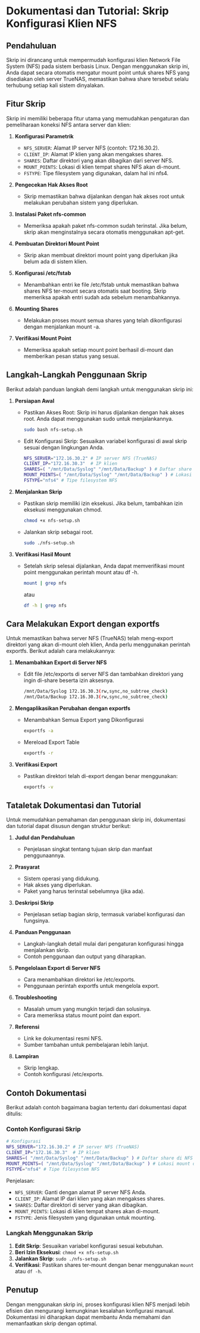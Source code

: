 # Dokumentasi dan Tutorial: Skrip Konfigurasi Klien NFS

## Pendahuluan
Skrip ini dirancang untuk mempermudah konfigurasi klien Network File System (NFS) pada sistem berbasis Linux. Dengan menggunakan skrip ini, Anda dapat secara otomatis mengatur mount point untuk shares NFS yang disediakan oleh server TrueNAS, memastikan bahwa share tersebut selalu terhubung setiap kali sistem dinyalakan.

## Fitur Skrip
Skrip ini memiliki beberapa fitur utama yang memudahkan pengaturan dan pemeliharaan koneksi NFS antara server dan klien:

1. **Konfigurasi Parametrik**
    - `NFS_SERVER`: Alamat IP server NFS (contoh: 172.16.30.2).
    - `CLIENT_IP`: Alamat IP klien yang akan mengakses shares.
    - `SHARES`: Daftar direktori yang akan dibagikan dari server NFS.
    - `MOUNT_POINTS`: Lokasi di klien tempat shares NFS akan di-mount.
    - `FSTYPE`: Tipe filesystem yang digunakan, dalam hal ini nfs4.

2. **Pengecekan Hak Akses Root**
    - Skrip memastikan bahwa dijalankan dengan hak akses root untuk melakukan perubahan sistem yang diperlukan.

3. **Instalasi Paket nfs-common**
    - Memeriksa apakah paket nfs-common sudah terinstal. Jika belum, skrip akan menginstalnya secara otomatis menggunakan apt-get.

4. **Pembuatan Direktori Mount Point**
    - Skrip akan membuat direktori mount point yang diperlukan jika belum ada di sistem klien.

5. **Konfigurasi /etc/fstab**
    - Menambahkan entri ke file /etc/fstab untuk memastikan bahwa shares NFS ter-mount secara otomatis saat booting. Skrip memeriksa apakah entri sudah ada sebelum menambahkannya.

6. **Mounting Shares**
    - Melakukan proses mount semua shares yang telah dikonfigurasi dengan menjalankan mount -a.

7. **Verifikasi Mount Point**
    - Memeriksa apakah setiap mount point berhasil di-mount dan memberikan pesan status yang sesuai.

## Langkah-Langkah Penggunaan Skrip
Berikut adalah panduan langkah demi langkah untuk menggunakan skrip ini:

1. **Persiapan Awal**
    - Pastikan Akses Root: Skrip ini harus dijalankan dengan hak akses root. Anda dapat menggunakan sudo untuk menjalankannya.
      ```bash
      sudo bash nfs-setup.sh
      ```
    - Edit Konfigurasi Skrip: Sesuaikan variabel konfigurasi di awal skrip sesuai dengan lingkungan Anda.
      ```bash
      NFS_SERVER="172.16.30.2" # IP server NFS (TrueNAS)
      CLIENT_IP="172.16.30.3"  # IP klien
      SHARES=( "/mnt/Data/Syslog" "/mnt/Data/Backup" ) # Daftar share di NFS server
      MOUNT_POINTS=( "/mnt/Data/Syslog" "/mnt/Data/Backup" ) # Lokasi mount di klien
      FSTYPE="nfs4" # Tipe filesystem NFS
      ```

2. **Menjalankan Skrip**
    - Pastikan skrip memiliki izin eksekusi. Jika belum, tambahkan izin eksekusi menggunakan chmod.
      ```bash
      chmod +x nfs-setup.sh
      ```
    - Jalankan skrip sebagai root.
      ```bash
      sudo ./nfs-setup.sh
      ```

3. **Verifikasi Hasil Mount**
    - Setelah skrip selesai dijalankan, Anda dapat memverifikasi mount point menggunakan perintah mount atau df -h.
      ```bash
      mount | grep nfs
      ```
      atau
      ```bash
      df -h | grep nfs
      ```

## Cara Melakukan Export dengan exportfs
Untuk memastikan bahwa server NFS (TrueNAS) telah meng-export direktori yang akan di-mount oleh klien, Anda perlu menggunakan perintah exportfs. Berikut adalah cara melakukannya:

1. **Menambahkan Export di Server NFS**
    - Edit file /etc/exports di server NFS dan tambahkan direktori yang ingin di-share beserta izin aksesnya.
      ```bash
      /mnt/Data/Syslog 172.16.30.3(rw,sync,no_subtree_check)
      /mnt/Data/Backup 172.16.30.3(rw,sync,no_subtree_check)
      ```

2. **Mengaplikasikan Perubahan dengan exportfs**
    - Menambahkan Semua Export yang Dikonfigurasi
      ```bash
      exportfs -a
      ```
    - Mereload Export Table
      ```bash
      exportfs -r
      ```

3. **Verifikasi Export**
    - Pastikan direktori telah di-export dengan benar menggunakan:
      ```bash
      exportfs -v
      ```

## Tataletak Dokumentasi dan Tutorial
Untuk memudahkan pemahaman dan penggunaan skrip ini, dokumentasi dan tutorial dapat disusun dengan struktur berikut:

1. **Judul dan Pendahuluan**
    - Penjelasan singkat tentang tujuan skrip dan manfaat penggunaannya.

2. **Prasyarat**
    - Sistem operasi yang didukung.
    - Hak akses yang diperlukan.
    - Paket yang harus terinstal sebelumnya (jika ada).

3. **Deskripsi Skrip**
    - Penjelasan setiap bagian skrip, termasuk variabel konfigurasi dan fungsinya.

4. **Panduan Penggunaan**
    - Langkah-langkah detail mulai dari pengaturan konfigurasi hingga menjalankan skrip.
    - Contoh penggunaan dan output yang diharapkan.

5. **Pengelolaan Export di Server NFS**
    - Cara menambahkan direktori ke /etc/exports.
    - Penggunaan perintah exportfs untuk mengelola export.

6. **Troubleshooting**
    - Masalah umum yang mungkin terjadi dan solusinya.
    - Cara memeriksa status mount point dan export.

7. **Referensi**
    - Link ke dokumentasi resmi NFS.
    - Sumber tambahan untuk pembelajaran lebih lanjut.

8. **Lampiran**
    - Skrip lengkap.
    - Contoh konfigurasi /etc/exports.

## Contoh Dokumentasi
Berikut adalah contoh bagaimana bagian tertentu dari dokumentasi dapat ditulis:

### Contoh Konfigurasi Skrip
```bash
# Konfigurasi
NFS_SERVER="172.16.30.2" # IP server NFS (TrueNAS)
CLIENT_IP="172.16.30.3"  # IP klien
SHARES=( "/mnt/Data/Syslog" "/mnt/Data/Backup" ) # Daftar share di NFS server
MOUNT_POINTS=( "/mnt/Data/Syslog" "/mnt/Data/Backup" ) # Lokasi mount di klien
FSTYPE="nfs4" # Tipe filesystem NFS
```
Penjelasan:
- `NFS_SERVER`: Ganti dengan alamat IP server NFS Anda.
- `CLIENT_IP`: Alamat IP dari klien yang akan mengakses shares.
- `SHARES`: Daftar direktori di server yang akan dibagikan.
- `MOUNT_POINTS`: Lokasi di klien tempat shares akan di-mount.
- `FSTYPE`: Jenis filesystem yang digunakan untuk mounting.

### Langkah Menggunakan Skrip
1. **Edit Skrip**: Sesuaikan variabel konfigurasi sesuai kebutuhan.
2. **Beri Izin Eksekusi**: `chmod +x nfs-setup.sh`
3. **Jalankan Skrip**: `sudo ./nfs-setup.sh`
4. **Verifikasi**: Pastikan shares ter-mount dengan benar menggunakan `mount` atau `df -h`.

## Penutup
Dengan menggunakan skrip ini, proses konfigurasi klien NFS menjadi lebih efisien dan mengurangi kemungkinan kesalahan konfigurasi manual. Dokumentasi ini diharapkan dapat membantu Anda memahami dan memanfaatkan skrip dengan optimal.
